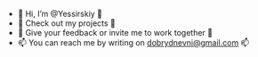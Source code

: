 - 👋 Hi, I’m @Yessirskiy 👋
- 👀 Check out my projects 👀
- 🌱 Give your feedback or invite me to work together 🌱 
- 📫 You can reach me by writing on dobrydnevni@gmail.com 📫
<!---
Yessirskiy/Yessirskiy is a ✨ special ✨ repository because its `README.md` (this file) appears on your GitHub profile.
You can click the Preview link to take a look at your changes.
--->
